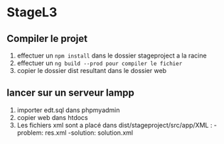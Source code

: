 # StageL3

## Compiler le projet
 1. effectuer un `npm install` dans le dossier stageproject a la racine
 2. effectuer un `ng build --prod pour compiler le fichier`
 3. copier le dossier dist resultant dans le dossier web
 
## lancer sur un serveur lampp
 1. importer edt.sql dans phpmyadmin 
 2. copier web dans htdocs 
 3. Les fichiers xml sont a placé dans dist/stageproject/src/app/XML :
  -problem: res.xml
  -solution: solution.xml
 
